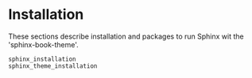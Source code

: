 # Installation

These sections describe installation and packages to run Sphinx wit the 'sphinx-book-theme'.

```{toctree}
sphinx_installation
sphinx_theme_installation
```